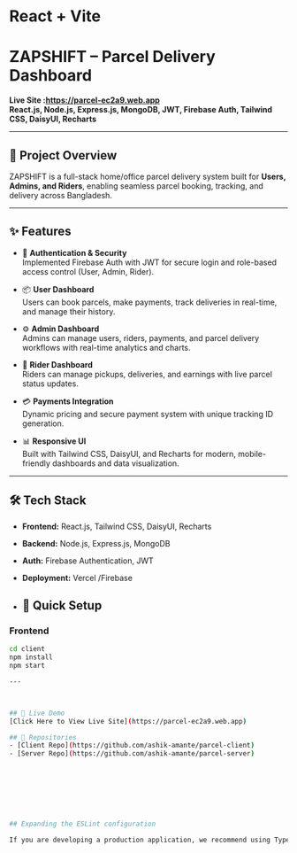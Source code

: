 # React + Vite


# ZAPSHIFT – Parcel Delivery Dashboard

**Live Site :https://parcel-ec2a9.web.app**  
**React.js, Node.js, Express.js, MongoDB, JWT, Firebase Auth, Tailwind CSS, DaisyUI, Recharts**

---

## 🚀 Project Overview
ZAPSHIFT is a full-stack home/office parcel delivery system built for **Users, Admins, and Riders**, enabling seamless parcel booking, tracking, and delivery across Bangladesh.

---

## ✨ Features

- 🔑 **Authentication & Security**  
  Implemented Firebase Auth with JWT for secure login and role-based access control (User, Admin, Rider).  

- 📦 **User Dashboard**  
  Users can book parcels, make payments, track deliveries in real-time, and manage their history.  

- ⚙️ **Admin Dashboard**  
  Admins can manage users, riders, payments, and parcel delivery workflows with real-time analytics and charts.  

- 🚚 **Rider Dashboard**  
  Riders can manage pickups, deliveries, and earnings with live parcel status updates.  

- 💳 **Payments Integration**  
  Dynamic pricing and secure payment system with unique tracking ID generation.  

- 📊 **Responsive UI**  
  Built with Tailwind CSS, DaisyUI, and Recharts for modern, mobile-friendly dashboards and data visualization.  

---

## 🛠 Tech Stack

- **Frontend:** React.js, Tailwind CSS, DaisyUI, Recharts  
- **Backend:** Node.js, Express.js, MongoDB  
- **Auth:** Firebase Authentication, JWT  
- **Deployment:** Vercel /Firebase

- ## 📂 Quick Setup

### Frontend
```bash
cd client
npm install
npm start

---



## 🔗 Live Demo
[Click Here to View Live Site](https://parcel-ec2a9.web.app)

## 📂 Repositories
- [Client Repo](https://github.com/ashik-amante/parcel-client)  
- [Server Repo](https://github.com/ashik-amante/parcel-server)








## Expanding the ESLint configuration

If you are developing a production application, we recommend using TypeScript with type-aware lint rules enabled. Check out the [TS template](https://github.com/vitejs/vite/tree/main/packages/create-vite/template-react-ts) for information on how to integrate TypeScript and [`typescript-eslint`](https://typescript-eslint.io) in your project.
